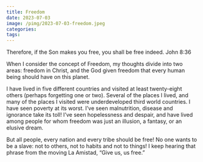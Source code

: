 ```yaml
---
title: Freedom
date: 2023-07-03
image: /pimg/2023-07-03-freedom.jpeg
categories:
tags:
---
```


<p data-block-key="p1s54">Therefore, if the Son makes you free, you shall be free indeed. John 8:36</p><p data-block-key="2dlcc">When I consider the concept of Freedom, my thoughts divide into two areas: freedom in Christ, and the God given freedom that every human being should have on this planet.</p><p data-block-key="ab9pl">I have lived in five different countries and visited at least twenty-eight others (perhaps forgetting one or two). Several of the places I lived, and many of the places I visited were underdeveloped third world countries. I have seen poverty at its worst. I’ve seen malnutrition, disease and ignorance take its toll! I’ve seen hopelessness and despair, and have lived among people for whom freedom was just an illusion, a fantasy, or an elusive dream.</p><p data-block-key="fn8al">But all people, every nation and every tribe should be free! No one wants to be a slave: not to others, not to habits and not to things! I keep hearing that phrase from the moving La Amistad, “Give us, us free.”</p>

